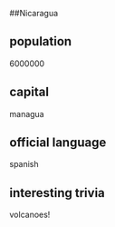 ##Nicaragua
## population
6000000


## capital
managua

 
## official language
spanish


## interesting trivia
volcanoes!


